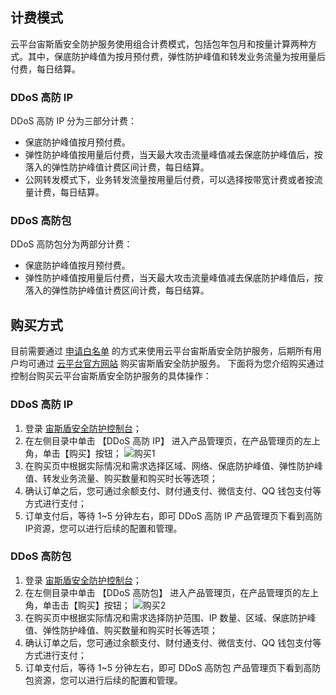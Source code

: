 ## 计费模式
云平台宙斯盾安全防护服务使用组合计费模式，包括包年包月和按量计算两种方式。其中，保底防护峰值为按月预付费，弹性防护峰值和转发业务流量为按用量后付费，每日结算。
### DDoS 高防 IP
DDoS 高防 IP 分为三部分计费：
- 保底防护峰值按月预付费。
- 弹性防护峰值按用量后付费，当天最大攻击流量峰值减去保底防护峰值后，按落入的弹性防护峰值计费区间计费，每日结算。
- 公网转发模式下，业务转发流量按用量后付费，可以选择按带宽计费或者按流量计费，每日结算。

### DDoS 高防包
DDoS 高防包分为两部分计费：
- 保底防护峰值按月预付费。
- 弹性防护峰值按用量后付费，当天最大攻击流量峰值减去保底防护峰值后，按落入的弹性防护峰值计费区间计费，每日结算。

## 购买方式
目前需要通过 [申请白名单](http://tcecqpoc.fsphere.cn/act/apply/Aegis) 的方式来使用云平台宙斯盾安全防护服务，后期所有用户均可通过 [云平台官方网站](http://tcecqpoc.fsphere.cn/)  购买宙斯盾安全防护服务。
下面将为您介绍购买通过控制台购买云平台宙斯盾安全防护服务的具体操作：
### DDoS 高防 IP
1. 登录 [宙斯盾安全防护控制台](http://console.tcecqpoc.fsphere.cn/gamesec)；
2. 在左侧目录中单击 【DDoS 高防 IP】 进入产品管理页，在产品管理页的左上角，单击【购买】按钮；
 ![购买1](http://imgcache.tcecqpoc.fsphere.cn/image/main.qcloudimg.com/raw/56c8f485b122125763a81788037401eb.png)
3. 在购买页中根据实际情况和需求选择区域、网络、保底防护峰值、弹性防护峰值、转发业务流量、购买数量和购买时长等选项；
4. 确认订单之后，您可通过余额支付、财付通支付、微信支付、QQ 钱包支付等方式进行支付；
5. 订单支付后，等待 1~5 分钟左右，即可 DDoS 高防 IP 产品管理页下看到高防IP资源，您可以进行后续的配置和管理。

### DDoS 高防包
1. 登录 [宙斯盾安全防护控制台](http://console.tcecqpoc.fsphere.cn/gamesec)；
2. 在左侧目录中单击 【DDoS 高防包】 进入产品管理页，在产品管理页的左上角，单击击【购买】按钮；
 ![购买2](http://imgcache.tcecqpoc.fsphere.cn/image/main.qcloudimg.com/raw/5136fce2fe98849781d4089224434fb7.png)
3. 在购买页中根据实际情况和需求选择防护范围、IP 数量、区域、保底防护峰值、弹性防护峰值、购买数量和购买时长等选项；
4. 确认订单之后，您可通过余额支付、财付通支付、微信支付、QQ 钱包支付等方式进行支付；
5. 订单支付后，等待 1~5 分钟左右，即可 DDoS 高防包 产品管理页下看到高防包资源，您可以进行后续的配置和管理。

